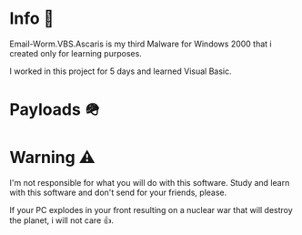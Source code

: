 # Info 📕

Email-Worm.VBS.Ascaris is my third Malware for Windows 2000 that i created only for learning purposes.

I worked in this project for 5 days and learned Visual Basic.


# Payloads 🪖




# Warning ⚠️

I'm not responsible for what you will do with this software. Study and learn with this software and don't send for your friends, please.

If your PC explodes in your front resulting on a nuclear war that will destroy the planet, i will not care 👍.
